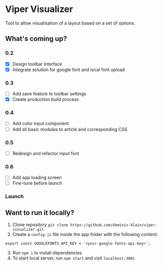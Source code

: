 # Viper Visualizer
Tool to allow visualisation of a layout based on a set of options.

## What's coming up?
### 0.2
- [x] Design toolbar interface
- [x] Integrate solution for google font and local font upload

### 0.3
- [ ] Add save feature to toolbar settings
- [x] Create production build process

### 0.4
- [ ] Add color input component
- [ ] Add all basic modules to article and corresponding CSS

### 0.5
- [ ] Redesign and refactor input font

### 0.6
- [ ] Add app loading screen
- [ ] Fine-tune before launch

### Launch

## Want to run it locally?
1. Clone repository `git clone https://github.com/dominic-blain/viper-visualizer.git`
2. Create a `config.js` file inside the app folder with the following content:
```
export const GOOGLEFONTS_API_KEY = '<your-google-fonts-api-key>';
```
3. Run `npm i` to install dependencies
4. To start local server, run `npm start` and visit `localhost:3001`

